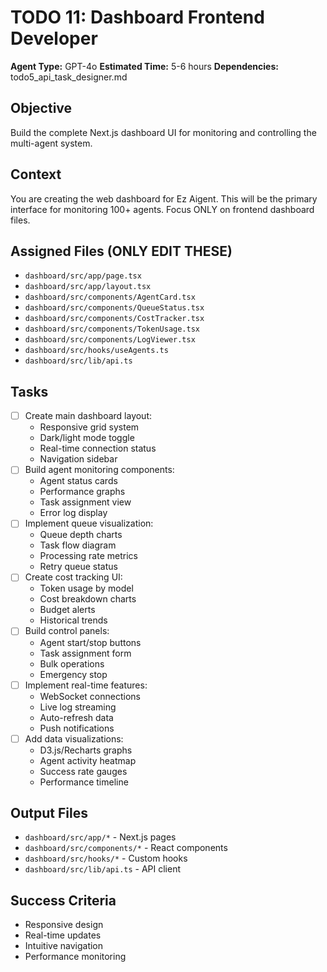 # TODO 11: Dashboard Frontend Developer
**Agent Type:** GPT-4o
**Estimated Time:** 5-6 hours
**Dependencies:** todo5_api_task_designer.md

## Objective
Build the complete Next.js dashboard UI for monitoring and controlling the multi-agent system.

## Context
You are creating the web dashboard for Ez Aigent. This will be the primary interface for monitoring 100+ agents. Focus ONLY on frontend dashboard files.

## Assigned Files (ONLY EDIT THESE)
- `dashboard/src/app/page.tsx`
- `dashboard/src/app/layout.tsx`
- `dashboard/src/components/AgentCard.tsx`
- `dashboard/src/components/QueueStatus.tsx`
- `dashboard/src/components/CostTracker.tsx`
- `dashboard/src/components/TokenUsage.tsx`
- `dashboard/src/components/LogViewer.tsx`
- `dashboard/src/hooks/useAgents.ts`
- `dashboard/src/lib/api.ts`

## Tasks
- [ ] Create main dashboard layout:
  - Responsive grid system
  - Dark/light mode toggle
  - Real-time connection status
  - Navigation sidebar
- [ ] Build agent monitoring components:
  - Agent status cards
  - Performance graphs
  - Task assignment view
  - Error log display
- [ ] Implement queue visualization:
  - Queue depth charts
  - Task flow diagram
  - Processing rate metrics
  - Retry queue status
- [ ] Create cost tracking UI:
  - Token usage by model
  - Cost breakdown charts
  - Budget alerts
  - Historical trends
- [ ] Build control panels:
  - Agent start/stop buttons
  - Task assignment form
  - Bulk operations
  - Emergency stop
- [ ] Implement real-time features:
  - WebSocket connections
  - Live log streaming
  - Auto-refresh data
  - Push notifications
- [ ] Add data visualizations:
  - D3.js/Recharts graphs
  - Agent activity heatmap
  - Success rate gauges
  - Performance timeline

## Output Files
- `dashboard/src/app/*` - Next.js pages
- `dashboard/src/components/*` - React components
- `dashboard/src/hooks/*` - Custom hooks
- `dashboard/src/lib/api.ts` - API client

## Success Criteria
- Responsive design
- Real-time updates
- Intuitive navigation
- Performance monitoring